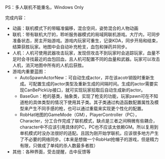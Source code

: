 PS：多人联机不能重名，Windows Only

完成内容：

- 动画：联机模式下的带瞄准偏移，混合空间，姿势混合的人物动画
- 联机：带有联机大厅的，聆听服务器模式的局域网联机游戏。大厅内，可同步准备状态，房主开始游戏。游戏内玩家可重生，记录KDA，同步开局和结束，结算获胜玩家。地图中会自动补充枪支，血包和弹药并同步。
- 人机：人机可使用武器攻击玩家，发现但攻击不到玩家时会追踪玩家，血量不足时会寻找最近的血包回血，且人机可配置不同的血量和武器。玩家可以攻击人机，消灭地图中所有的人机后获胜。
- 游戏内重要蓝图：
  - AutoSpawnActorNew：可自动生成actor，并在该acotr销毁时重新生成。可配置生成的actor类型及重新生成的间隔时间。生成的actor需要实现CanBePickUp接口，就可实现玩家拾取后自动生成新的actor。
  - BaseGun：枪的基类，抽象类，实现了枪支的功能，玩家pawn可在不知道枪的具体类型的情况下使用其子类。其子类通过构造函数配置属性及模型来产生不同手感的枪，也可以通过重载来实现更个性化的配置。
  - RobHat地图的GameMode（GM），PlayerController（PC），Character，分工合作完成了联机模式，缺点是三者之间稍微有些耦合，character中不应该引用具体的PC，PC也不应该太依赖GM。所以复用到单机模式时没办法很好的适配。且因为刚开始学联机，应该很多地方产生了不必要的网络同步。（本来是想做一个RobHat抢帽子的游戏，但是精力有限，只做成了单纯的杀人数最多者胜）
- 其他：各种界面，受击提醒，击中反馈等

